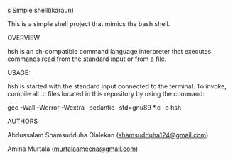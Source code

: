 s
Simple shell(ikaraun)

This is a simple shell project that mimics the bash shell.

OVERVIEW

hsh is an sh-compatible command language interpreter that executes commands read from the standard input or from a file.

USAGE:

hsh is started with the standard input connected to the terminal. To invoke, compile all .c files located in this repository by using the command:

gcc -Wall -Werror -Wextra -pedantic -std=gnu89 *.c -o hsh

AUTHORS

Abdussalam Shamsudduha Olalekan (shamsudduha124@gmail.com)

Amina Murtala (murtalaameena@gmail.com)
